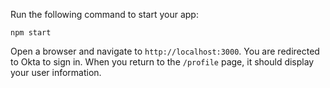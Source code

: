 Run the following command to start your app:

```shell
npm start
```

Open a browser and navigate to `http://localhost:3000`. You are redirected to Okta to sign in. When you return to the `/profile` page, it should display your user information.
